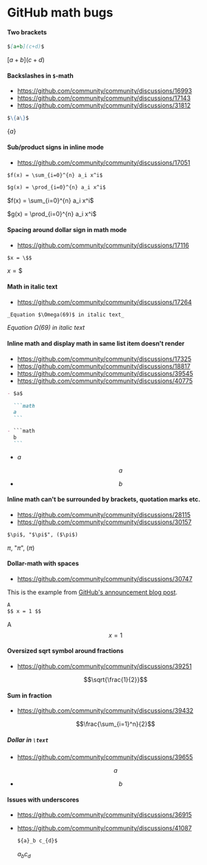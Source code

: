 # GitHub math bugs

#### Two brackets

```markdown
$[a+b](c+d)$
```

$[a+b](c+d)$

#### Backslashes in `$`-math

- https://github.com/community/community/discussions/16993
- https://github.com/community/community/discussions/17143
- https://github.com/community/community/discussions/31812

```markdown
$\{a\}$
```

$\{a\}$

#### Sub/product signs in inline mode

- https://github.com/community/community/discussions/17051

```markdown
$f(x) = \sum_{i=0}^{n} a_i x^i$

$g(x) = \prod_{i=0}^{n} a_i x^i$
```

$f(x) = \sum_{i=0}^{n} a_i x^i$

$g(x) = \prod_{i=0}^{n} a_i x^i$

#### Spacing around dollar sign in math mode

- https://github.com/community/community/discussions/17116

```markdown
$x = \$$
```

$x = \$$

#### Math in italic text

- https://github.com/community/community/discussions/17264

```markdown
_Equation $\Omega(69)$ in italic text_
```

_Equation $\Omega(69)$ in italic text_

#### Inline math and display math in same list item doesn't render

- https://github.com/community/community/discussions/17325
- https://github.com/community/community/discussions/18817
- https://github.com/community/community/discussions/39545
- https://github.com/community/community/discussions/40775

````markdown
- $a$

  ```math
  a
  ```

- ```math
  b
  ```
````

- $a$

  ```math
  a
  ```

- ```math
  b
  ```

#### Inline math can't be surrounded by brackets, quotation marks etc.

- https://github.com/community/community/discussions/28115
- https://github.com/community/community/discussions/30157

```markdown
$\pi$, "$\pi$", ($\pi$)
```

$\pi$, "$\pi$", ($\pi$)

#### Dollar-math with spaces

- https://github.com/community/community/discussions/30747

This is the example from [GitHub's announcement blog
post](https://github.blog/2022-05-19-math-support-in-markdown/).

```markdown
A
$$ x = 1 $$
```

A
$$ x = 1 $$

#### Oversized sqrt symbol around fractions

- https://github.com/community/community/discussions/39251

```math
\sqrt{\frac{1}{2}}
```

#### Sum in fraction

- https://github.com/community/community/discussions/39432

```math
\frac{\sum_{i=1}^n}{2}
```

##### Dollar in `\text`

- https://github.com/community/community/discussions/39655

```math
a
```

- ```math
  \text{$b$}
  ```

#### Issues with underscores

- https://github.com/community/community/discussions/36915
- https://github.com/community/community/discussions/41087

  ```markdown
  ${a}_b c_{d}$
  ```

  ${a}_b c_{d}$

